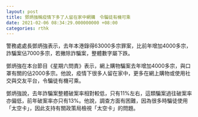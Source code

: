 ```yaml
---
layout: post
title: 鄧炳強稱疫情下多了人留在家中網購　令騙徒有機可乘
date: 2021-02-06 08:34:29.000000000 +08:00
categories: rthk
---
```


警務處處長鄧炳強表示，去年本港錄得63000多宗罪案，比前年增加4000多宗，詐騙案佔7000多宗，若撇除詐騙案，整體數字屬下跌。

鄧炳強在本台節目《星期六問責》表示，網上購物騙案去年增加4000多宗，與口罩有關的佔2000多宗。他說，疫情下很多人留在家中，更多在網上購物或使用社交與交友平台，令騙徒有機可乘。

鄧炳強說，去年詐騙案整體破案率相對較低，只有11%左右，這類騙案過往破案率亦偏低，前年破案率亦只有13%。他說，調查方面有困難，因為很多時騙徒使用「太空卡」，因此支持有關政策局檢視「太空卡」的問題。
